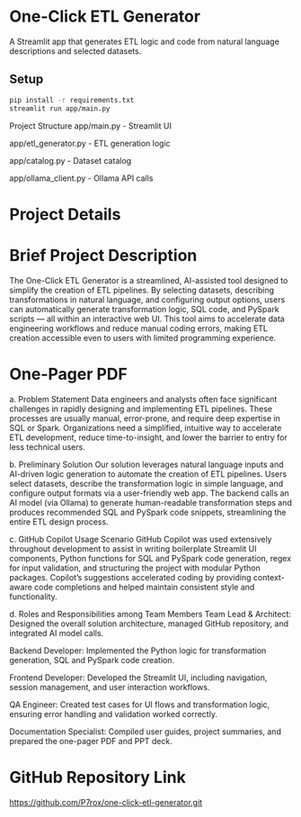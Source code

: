 # One-Click ETL Generator

A Streamlit app that generates ETL logic and code from natural language descriptions and selected datasets.

## Setup

```bash
pip install -r requirements.txt
streamlit run app/main.py
```

Project Structure
app/main.py - Streamlit UI

app/etl_generator.py - ETL generation logic

app/catalog.py - Dataset catalog

app/ollama_client.py - Ollama API calls


# Project Details

# Brief Project Description

The One-Click ETL Generator is a streamlined, AI-assisted tool designed to simplify the creation of ETL pipelines. By selecting datasets, describing transformations in natural language, and configuring output options, users can automatically generate transformation logic, SQL code, and PySpark scripts — all within an interactive web UI. This tool aims to accelerate data engineering workflows and reduce manual coding errors, making ETL creation accessible even to users with limited programming experience.

# One-Pager PDF

a. Problem Statement
Data engineers and analysts often face significant challenges in rapidly designing and implementing ETL pipelines. These processes are usually manual, error-prone, and require deep expertise in SQL or Spark. Organizations need a simplified, intuitive way to accelerate ETL development, reduce time-to-insight, and lower the barrier to entry for less technical users.

b. Preliminary Solution
Our solution leverages natural language inputs and AI-driven logic generation to automate the creation of ETL pipelines. Users select datasets, describe the transformation logic in simple language, and configure output formats via a user-friendly web app. The backend calls an AI model (via Ollama) to generate human-readable transformation steps and produces recommended SQL and PySpark code snippets, streamlining the entire ETL design process.

c. GitHub Copilot Usage Scenario
GitHub Copilot was used extensively throughout development to assist in writing boilerplate Streamlit UI components, Python functions for SQL and PySpark code generation, regex for input validation, and structuring the project with modular Python packages. Copilot’s suggestions accelerated coding by providing context-aware code completions and helped maintain consistent style and functionality.

d. Roles and Responsibilities among Team Members
Team Lead & Architect: Designed the overall solution architecture, managed GitHub repository, and integrated AI model calls.

Backend Developer: Implemented the Python logic for transformation generation, SQL and PySpark code creation.

Frontend Developer: Developed the Streamlit UI, including navigation, session management, and user interaction workflows.

QA Engineer: Created test cases for UI flows and transformation logic, ensuring error handling and validation worked correctly.

Documentation Specialist: Compiled user guides, project summaries, and prepared the one-pager PDF and PPT deck.

# GitHub Repository Link

https://github.com/P7rox/one-click-etl-generator.git

